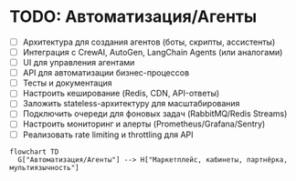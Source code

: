 # TODO: Автоматизация/Агенты

- [ ] Архитектура для создания агентов (боты, скрипты, ассистенты)
- [ ] Интеграция с CrewAI, AutoGen, LangChain Agents (или аналогами)
- [ ] UI для управления агентами
- [ ] API для автоматизации бизнес-процессов
- [ ] Тесты и документация
- [ ] Настроить кеширование (Redis, CDN, API-ответы)
- [ ] Заложить stateless-архитектуру для масштабирования
- [ ] Подключить очереди для фоновых задач (RabbitMQ/Redis Streams)
- [ ] Настроить мониторинг и алерты (Prometheus/Grafana/Sentry)
- [ ] Реализовать rate limiting и throttling для API

```mermaid
flowchart TD
  G["Автоматизация/Агенты"] --> H["Маркетплейс, кабинеты, партнёрка, мультиязычность"]
```
 